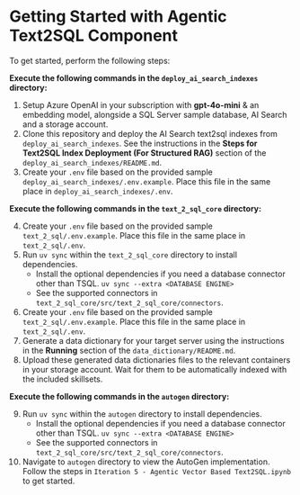 # Getting Started with Agentic Text2SQL Component

To get started, perform the following steps:

**Execute the following commands in the `deploy_ai_search_indexes` directory:**

1. Setup Azure OpenAI in your subscription with **gpt-4o-mini** & an embedding model, alongside a SQL Server sample database, AI Search and a storage account.
2. Clone this repository and deploy the AI Search text2sql indexes from `deploy_ai_search_indexes`. See the instructions in the **Steps for Text2SQL Index Deployment (For Structured RAG)** section of the `deploy_ai_search_indexes/README.md`.
3. Create your `.env` file based on the provided sample `deploy_ai_search_indexes/.env.example`. Place this file in the same place in `deploy_ai_search_indexes/.env`.

**Execute the following commands in the `text_2_sql_core` directory:**

4. Create your `.env` file based on the provided sample `text_2_sql/.env.example`. Place this file in the same place in `text_2_sql/.env`.
5. Run `uv sync` within the `text_2_sql_core` directory to install dependencies.
    - Install the optional dependencies if you need a database connector other than TSQL. `uv sync --extra <DATABASE ENGINE>`
    - See the supported connectors in `text_2_sql_core/src/text_2_sql_core/connectors`.
6. Create your `.env` file based on the provided sample `text_2_sql/.env.example`. Place this file in the same place in `text_2_sql/.env`.
7. Generate a data dictionary for your target server using the instructions in the **Running** section of the `data_dictionary/README.md`.
8. Upload these generated data dictionaries files to the relevant containers in your storage account. Wait for them to be automatically indexed with the included skillsets.

**Execute the following commands in the `autogen` directory:**

9. Run `uv sync` within the `autogen` directory to install dependencies.
    - Install the optional dependencies if you need a database connector other than TSQL. `uv sync --extra <DATABASE ENGINE>`
    - See the supported connectors in `text_2_sql_core/src/text_2_sql_core/connectors`.
10. Navigate to `autogen` directory to view the AutoGen implementation. Follow the steps in `Iteration 5 - Agentic Vector Based Text2SQL.ipynb` to get started.
